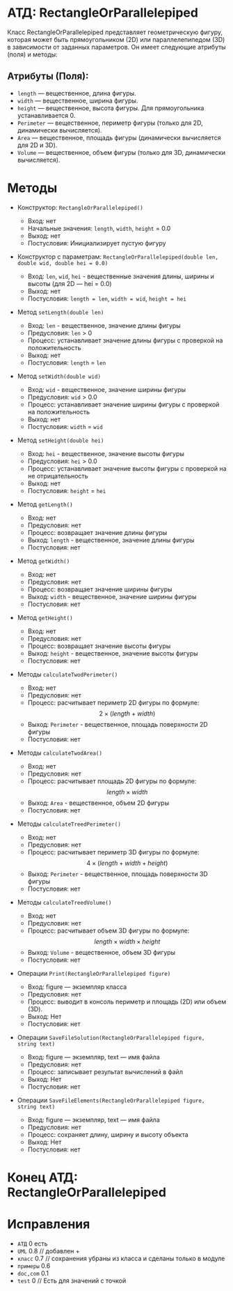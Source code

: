 # АТД: RectangleOrParallelepiped

Класс RectangleOrParallelepiped представляет геометрическую фигуру, которая может быть прямоугольником (2D) или параллелепипедом (3D) в зависимости от заданных параметров. Он имеет следующие атрибуты (поля) и методы:

## Атрибуты (Поля):

- `length` — вещественное, длина фигуры.
- `width` — вещественное, ширина фигуры.
- `height` — вещественное, высота фигуры. Для прямоугольника устанавливается 0.
- `Perimeter` — вещественное, периметр фигуры (только для 2D, динамически вычисляется).
- `Area` — вещественное, площадь фигуры (динамически вычисляется для 2D и 3D).
- `Volume` — вещественное, объем фигуры (только для 3D, динамически вычисляется).

# Методы
   - Конструктор: `RectangleOrParallelepiped()`
        - Вход: нет
        - Начальные значения: `length`, `width`, `height` = 0.0
        - Выход: нет
        - Постусловия: Инициализирует пустую фигуру
   - Конструктор с параметрам: `RectangleOrParallelepiped(double len, double wid, double hei = 0.0)`
        - Вход: `len`, `wid`, `hei` - вещественные значения длины, ширины и высоты (для 2D — hei = 0.0)
        - Выход: нет
        - Постусловия: `length = len`, `width = wid`, `height = hei`


   - Метод `setLength(double len)`
        - Вход: `len` - вещественное, значение длины фигуры
        - Предусловия: `len` > 0
        - Процесс: устанавливает значение длины фигуры с проверкой на положительность
        - Выход: нет
        - Постусловия: `length` = `len`
   - Метод `setWidth(double wid)`
        - Вход: `wid` - вещественное, значение ширины фигуры
        - Предусловия: `wid` > 0.0
        - Процесс: устанавливает значение ширины фигуры с проверкой на положительность
        - Выход: нет
        - Постусловия: `width` = `wid`
   - Метод `setHeight(double hei)`
        - Вход: `hei` - вещественное, значение высоты фигуры
        - Предусловия: `hei` > 0.0
        - Процесс: устанавливает значение высоты фигуры с проверкой на не отрицательность
        - Выход: нет
        - Постусловия: `height` = `hei`
          
   - Метод `getLength()`
        - Вход: нет
        - Предусловия: нет
        - Процесс: возвращает значение длины фигуры
        - Выход: `length` - вещественное, значение длины фигуры
        - Постусловия: нет
   - Метод `getWidth()`
        - Вход: нет
        - Предусловия: нет
        - Процесс: возвращает значение ширины фигуры
        - Выход: `width` - вещественное, значение ширины фигуры
        - Постусловия: нет
   - Метод `getHeight()`
        - Вход: нет
        - Предусловия: нет
        - Процесс: возвращает значение высоты фигуры
        - Выход: `height` - вещественное, значение высоты фигуры
        - Постусловия: нет
          
   - Методы `calculateTwodPerimeter()`
        - Вход: нет
        - Предусловия: нет
        - Процесс: расчитывает периметр 2D фигуры по формуле: $$2 \times (length + width)$$
        - Выход: `Perimeter` - вещественное, площадь поверхности 2D фигуры
        - Постусловия: нет
   - Методы `calculateTwodArea()`
        - Вход: нет
        - Предусловия: нет
        - Процесс: расчитывает площадь 2D фигуры по формуле: $$length \times width $$
        - Выход: `Area` - вещественное, объем 2D фигуры
        - Постусловия: нет
   - Методы `calculateTreedPerimeter()`
        - Вход: нет
        - Предусловия: нет
        - Процесс: расчитывает периметр 3D фигуры по формуле: $$4 \times (length + width + height)$$
        - Выход: `Perimeter` - вещественное, площадь поверхности 3D фигуры
        - Постусловия: нет
   - Методы `calculateTreedVolume()`
        - Вход: нет
        - Предусловия: нет
        - Процесс: расчитывает объем 3D фигуры по формуле: $$length \times width \times height$$
        - Выход: `Volume` - вещественное, объем 3D фигуры
        - Постусловия: нет

   - Операции  `Print(RectangleOrParallelepiped figure)`
        - Вход: figure — экземпляр класса
        - Предусловия: нет
        - Процесс: выводит в консоль периметр и площадь (2D) или объем (3D).
        - Выход: Нет
        - Постусловия: нет
   - Операции  `SaveFileSolution(RectangleOrParallelepiped figure, string text)`
        - Вход: figure — экземпляр, text — имя файла
        - Предусловия: нет
        - Процесс: записывает результат вычислений в файл
        - Выход: Нет
        - Постусловия: нет
   - Операции  `SaveFileElements(RectangleOrParallelepiped figure, string text)`
        - Вход: figure — экземпляр, text — имя файла
        - Предусловия: нет
        - Процесс: сохраняет длину, ширину и высоту объекта
        - Выход: Нет
        - Постусловия: нет
          
# Конец АТД: RectangleOrParallelepiped

# Исправления

- `АТД` 0 есть 
- `UML` 0.8  // добавлен +
- `класс` 0.7   // сохранения убраны из класса и сделаны только в модуле
- `примеры` 0.6
- `doc,com` 0.1 
- `test` 0    // Есть для значений с точкой
